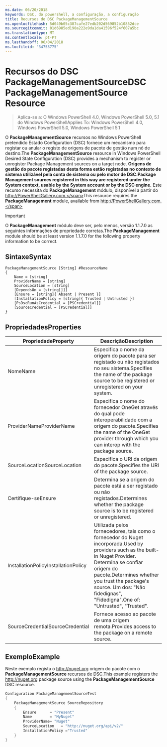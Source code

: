 ```yaml
---
ms.date: 06/20/2018
keywords: DSC, do powershell, a configuração, a configuração
title: Recursos do DSC PackageManagementSource
ms.openlocfilehash: 5d049b05c387cafe27edb202d569852b10852dce
ms.sourcegitcommit: 01d6985ed190a222e9da1da41596f524f607a5bc
ms.translationtype: MT
ms.contentlocale: pt-PT
ms.lasthandoff: 06/04/2018
ms.locfileid: "34753775"
---
```

# <a name="dsc-packagemanagementsource-resource"></a><span data-ttu-id="0c96f-103">Recursos do DSC PackageManagementSource</span><span class="sxs-lookup"><span data-stu-id="0c96f-103">DSC PackageManagementSource Resource</span></span>

> <span data-ttu-id="0c96f-104">Aplica-se a: O Windows PowerShell 4.0, Windows PowerShell 5.0, 5.1 do Windows PowerShell</span><span class="sxs-lookup"><span data-stu-id="0c96f-104">Applies To: Windows PowerShell 4.0, Windows PowerShell 5.0, Windows PowerShell 5.1</span></span>

<span data-ttu-id="0c96f-105">O **PackageManagementSource** recursos no Windows PowerShell pretendido Estado Configuration (DSC) fornece um mecanismo para registar ou anular o registo de origens de pacote de gestão num nó de destino.</span><span class="sxs-lookup"><span data-stu-id="0c96f-105">The **PackageManagementSource** resource in Windows PowerShell Desired State Configuration (DSC) provides a mechanism to register or unregister Package Management sources on a target node.</span></span> <span data-ttu-id="0c96f-106">**Origens de gestão do pacote registadas desta forma estão registadas no contexto de sistema utilizável pela conta de sistema ou pelo motor de DSC.**</span><span class="sxs-lookup"><span data-stu-id="0c96f-106">**Package Management sources registered in this way are registered under the System context, usable by the System account or by the DSC engine.**</span></span> <span data-ttu-id="0c96f-107">Este recurso necessita do **PackageManagement** módulo, disponível a partir do http://PowerShellGallery.com.</span><span class="sxs-lookup"><span data-stu-id="0c96f-107">This resource requires the **PackageManagement** module, available from http://PowerShellGallery.com.</span></span>

> [!IMPORTANT]
> <span data-ttu-id="0c96f-108">O **PackageManagement** módulo deve ser, pelo menos, versão 1.1.7.0 as seguintes informações de propriedade corretas.</span><span class="sxs-lookup"><span data-stu-id="0c96f-108">The **PackageManagement** module should be at least version 1.1.7.0 for the following property information to be correct.</span></span>

## <a name="syntax"></a><span data-ttu-id="0c96f-109">Sintaxe</span><span class="sxs-lookup"><span data-stu-id="0c96f-109">Syntax</span></span>

```
PackageManagementSource [String] #ResourceName
{
    Name = [string]
    ProviderName = [string]
    SourceLocation = [string]
    [DependsOn = [string[]]]
    [Ensure = [string]{ Absent | Present }]
    [InstallationPolicy = [string]{ Trusted | Untrusted }]
    [PsDscRunAsCredential = [PSCredential]]
    [SourceCredential = [PSCredential]]
}
```

## <a name="properties"></a><span data-ttu-id="0c96f-110">Propriedades</span><span class="sxs-lookup"><span data-stu-id="0c96f-110">Properties</span></span>

|  <span data-ttu-id="0c96f-111">Propriedade</span><span class="sxs-lookup"><span data-stu-id="0c96f-111">Property</span></span>  |  <span data-ttu-id="0c96f-112">Descrição</span><span class="sxs-lookup"><span data-stu-id="0c96f-112">Description</span></span>   |
|---|---|
| <span data-ttu-id="0c96f-113">Nome</span><span class="sxs-lookup"><span data-stu-id="0c96f-113">Name</span></span>| <span data-ttu-id="0c96f-114">Especifica o nome da origem do pacote para ser registado ou não registados no seu sistema.</span><span class="sxs-lookup"><span data-stu-id="0c96f-114">Specifies the name of the package source to be registered or unregistered on your system.</span></span>|
| <span data-ttu-id="0c96f-115">ProviderName</span><span class="sxs-lookup"><span data-stu-id="0c96f-115">ProviderName</span></span>| <span data-ttu-id="0c96f-116">Especifica o nome do fornecedor OneGet através do qual pode interoperabilidade com a origem do pacote.</span><span class="sxs-lookup"><span data-stu-id="0c96f-116">Specifies the name of the OneGet provider through which you can interop with the package source.</span></span>|
| <span data-ttu-id="0c96f-117">SourceLocation</span><span class="sxs-lookup"><span data-stu-id="0c96f-117">SourceLocation</span></span>| <span data-ttu-id="0c96f-118">Especifica o URI da origem do pacote.</span><span class="sxs-lookup"><span data-stu-id="0c96f-118">Specifies the URI of the package source.</span></span>|
| <span data-ttu-id="0c96f-119">Certifique-se</span><span class="sxs-lookup"><span data-stu-id="0c96f-119">Ensure</span></span>| <span data-ttu-id="0c96f-120">Determina se a origem do pacote está a ser registado ou não registados.</span><span class="sxs-lookup"><span data-stu-id="0c96f-120">Determines whether the package source is to be registered or unregistered.</span></span>|
| <span data-ttu-id="0c96f-121">InstallationPolicy</span><span class="sxs-lookup"><span data-stu-id="0c96f-121">InstallationPolicy</span></span>| <span data-ttu-id="0c96f-122">Utilizada pelos fornecedores, tais como o fornecedor do Nuget incorporada.</span><span class="sxs-lookup"><span data-stu-id="0c96f-122">Used by providers such as the built-in Nuget Provider.</span></span> <span data-ttu-id="0c96f-123">Determina se confiar origem do pacote.</span><span class="sxs-lookup"><span data-stu-id="0c96f-123">Determines whether you trust the package's source.</span></span> <span data-ttu-id="0c96f-124">Um dos: "Não fidedignas", "Fidedigna".</span><span class="sxs-lookup"><span data-stu-id="0c96f-124">One of: "Untrusted", "Trusted".</span></span>|
| <span data-ttu-id="0c96f-125">SourceCredential</span><span class="sxs-lookup"><span data-stu-id="0c96f-125">SourceCredential</span></span>| <span data-ttu-id="0c96f-126">Fornece acesso ao pacote de uma origem remota.</span><span class="sxs-lookup"><span data-stu-id="0c96f-126">Provides access to the package on a remote source.</span></span>|

## <a name="example"></a><span data-ttu-id="0c96f-127">Exemplo</span><span class="sxs-lookup"><span data-stu-id="0c96f-127">Example</span></span>

<span data-ttu-id="0c96f-128">Neste exemplo regista o http://nuget.org origem do pacote com o **PackageManagementSource** recursos de DSC.</span><span class="sxs-lookup"><span data-stu-id="0c96f-128">This example registers the http://nuget.org package source using the **PackageManagementSource** DSC resource.</span></span>

```powershell
Configuration PackageManagementSourceTest
{
    PackageManagementSource SourceRepository
    {
        Ensure      = "Present"
        Name        = "MyNuget"
        ProviderName= "Nuget"
        SourceLocation   = "http://nuget.org/api/v2/"
        InstallationPolicy ="Trusted"
    }
}
```
